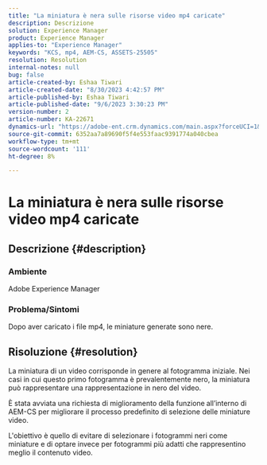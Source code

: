 ```yaml
---
title: "La miniatura è nera sulle risorse video mp4 caricate"
description: Descrizione
solution: Experience Manager
product: Experience Manager
applies-to: "Experience Manager"
keywords: "KCS, mp4, AEM-CS, ASSETS-25505"
resolution: Resolution
internal-notes: null
bug: false
article-created-by: Eshaa Tiwari
article-created-date: "8/30/2023 4:42:57 PM"
article-published-by: Eshaa Tiwari
article-published-date: "9/6/2023 3:30:23 PM"
version-number: 2
article-number: KA-22671
dynamics-url: "https://adobe-ent.crm.dynamics.com/main.aspx?forceUCI=1&pagetype=entityrecord&etn=knowledgearticle&id=4c7a4b44-5447-ee11-be6d-6045bd006793"
source-git-commit: 6352aa7a89690f5f4e553faac9391774a040cbea
workflow-type: tm+mt
source-wordcount: '111'
ht-degree: 8%

---
```


# La miniatura è nera sulle risorse video mp4 caricate

## Descrizione {#description}


### Ambiente 

Adobe Experience Manager

### Problema/Sintomi

Dopo aver caricato i file mp4, le miniature generate sono nere.


## Risoluzione {#resolution}


La miniatura di un video corrisponde in genere al fotogramma iniziale. Nei casi in cui questo primo fotogramma è prevalentemente nero, la miniatura può rappresentare una rappresentazione in nero del video.

È stata avviata una richiesta di miglioramento della funzione<b> </b>all’interno di AEM-CS per migliorare il processo predefinito di selezione delle miniature video.

L&#39;obiettivo è quello di evitare di selezionare i fotogrammi neri come miniature e di optare invece per fotogrammi più adatti che rappresentino meglio il contenuto video.


